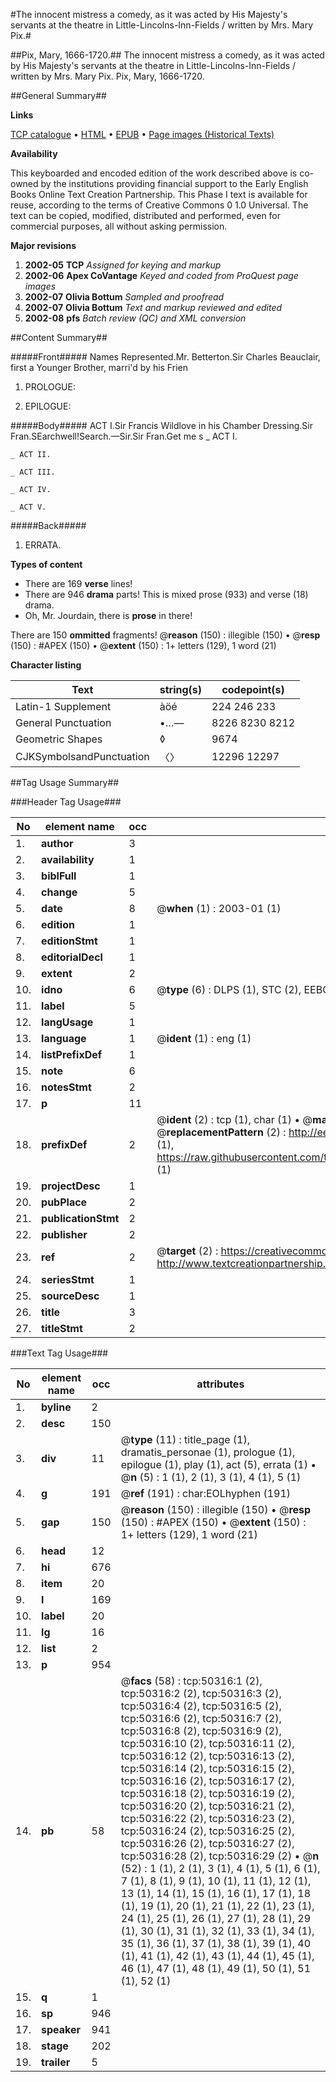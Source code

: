 #The innocent mistress a comedy, as it was acted by His Majesty's servants at the theatre in Little-Lincolns-Inn-Fields / written by Mrs. Mary Pix.#

##Pix, Mary, 1666-1720.##
The innocent mistress a comedy, as it was acted by His Majesty's servants at the theatre in Little-Lincolns-Inn-Fields / written by Mrs. Mary Pix.
Pix, Mary, 1666-1720.

##General Summary##

**Links**

[TCP catalogue](http://www.ota.ox.ac.uk/tcp/)  • 
[HTML](http://tei.it.ox.ac.uk/tcp/Texts-HTML/free/A54/A54959.html)  • 
[EPUB](http://tei.it.ox.ac.uk/tcp/Texts-EPUB/free/A54/A54959.epub) • 
[Page images (Historical Texts)](https://data.historicaltexts.jisc.ac.uk/view?pubId=eebo-11880799e&pageId=eebo-11880799e-50316-1)

**Availability**

This keyboarded and encoded edition of the
	       work described above is co-owned by the institutions
	       providing financial support to the Early English Books
	       Online Text Creation Partnership. This Phase I text is
	       available for reuse, according to the terms of Creative
	       Commons 0 1.0 Universal. The text can be copied,
	       modified, distributed and performed, even for
	       commercial purposes, all without asking permission.

**Major revisions**

1. __2002-05__ __TCP__ *Assigned for keying and markup*
1. __2002-06__ __Apex CoVantage__ *Keyed and coded from ProQuest page images*
1. __2002-07__ __Olivia Bottum__ *Sampled and proofread*
1. __2002-07__ __Olivia Bottum__ *Text and markup reviewed and edited*
1. __2002-08__ __pfs__ *Batch review (QC) and XML conversion*

##Content Summary##

#####Front#####
Names Represented.Mr. Betterton.Sir Charles Beauclair, first a Younger Brother, marri'd by his Frien
1. PROLOGUE:

1. EPILOGUE:

#####Body#####
ACT I.Sir Francis Wildlove in his Chamber Dressing.Sir Fran.SEarchwell!Search.—Sir.Sir Fran.Get me s
    _ ACT I.

    _ ACT II.

    _ ACT III.

    _ ACT IV.

    _ ACT V.

#####Back#####

1. ERRATA.

**Types of content**

  * There are 169 **verse** lines!
  * There are 946 **drama** parts! This is mixed prose (933) and verse (18) drama.
  * Oh, Mr. Jourdain, there is **prose** in there!

There are 150 **ommitted** fragments! 
 @__reason__ (150) : illegible (150)  •  @__resp__ (150) : #APEX (150)  •  @__extent__ (150) : 1+ letters (129), 1 word (21)

**Character listing**


|Text|string(s)|codepoint(s)|
|---|---|---|
|Latin-1 Supplement|àöé|224 246 233|
|General Punctuation|•…—|8226 8230 8212|
|Geometric Shapes|◊|9674|
|CJKSymbolsandPunctuation|〈〉|12296 12297|

##Tag Usage Summary##

###Header Tag Usage###

|No|element name|occ|attributes|
|---|---|---|---|
|1.|__author__|3||
|2.|__availability__|1||
|3.|__biblFull__|1||
|4.|__change__|5||
|5.|__date__|8| @__when__ (1) : 2003-01 (1)|
|6.|__edition__|1||
|7.|__editionStmt__|1||
|8.|__editorialDecl__|1||
|9.|__extent__|2||
|10.|__idno__|6| @__type__ (6) : DLPS (1), STC (2), EEBO-CITATION (1), OCLC (1), VID (1)|
|11.|__label__|5||
|12.|__langUsage__|1||
|13.|__language__|1| @__ident__ (1) : eng (1)|
|14.|__listPrefixDef__|1||
|15.|__note__|6||
|16.|__notesStmt__|2||
|17.|__p__|11||
|18.|__prefixDef__|2| @__ident__ (2) : tcp (1), char (1)  •  @__matchPattern__ (2) : ([0-9\-]+):([0-9IVX]+) (1), (.+) (1)  •  @__replacementPattern__ (2) : http://eebo.chadwyck.com/downloadtiff?vid=$1&page=$2 (1), https://raw.githubusercontent.com/textcreationpartnership/Texts/master/tcpchars.xml#$1 (1)|
|19.|__projectDesc__|1||
|20.|__pubPlace__|2||
|21.|__publicationStmt__|2||
|22.|__publisher__|2||
|23.|__ref__|2| @__target__ (2) : https://creativecommons.org/publicdomain/zero/1.0/ (1), http://www.textcreationpartnership.org/docs/. (1)|
|24.|__seriesStmt__|1||
|25.|__sourceDesc__|1||
|26.|__title__|3||
|27.|__titleStmt__|2||


###Text Tag Usage###

|No|element name|occ|attributes|
|---|---|---|---|
|1.|__byline__|2||
|2.|__desc__|150||
|3.|__div__|11| @__type__ (11) : title_page (1), dramatis_personae (1), prologue (1), epilogue (1), play (1), act (5), errata (1)  •  @__n__ (5) : 1 (1), 2 (1), 3 (1), 4 (1), 5 (1)|
|4.|__g__|191| @__ref__ (191) : char:EOLhyphen (191)|
|5.|__gap__|150| @__reason__ (150) : illegible (150)  •  @__resp__ (150) : #APEX (150)  •  @__extent__ (150) : 1+ letters (129), 1 word (21)|
|6.|__head__|12||
|7.|__hi__|676||
|8.|__item__|20||
|9.|__l__|169||
|10.|__label__|20||
|11.|__lg__|16||
|12.|__list__|2||
|13.|__p__|954||
|14.|__pb__|58| @__facs__ (58) : tcp:50316:1 (2), tcp:50316:2 (2), tcp:50316:3 (2), tcp:50316:4 (2), tcp:50316:5 (2), tcp:50316:6 (2), tcp:50316:7 (2), tcp:50316:8 (2), tcp:50316:9 (2), tcp:50316:10 (2), tcp:50316:11 (2), tcp:50316:12 (2), tcp:50316:13 (2), tcp:50316:14 (2), tcp:50316:15 (2), tcp:50316:16 (2), tcp:50316:17 (2), tcp:50316:18 (2), tcp:50316:19 (2), tcp:50316:20 (2), tcp:50316:21 (2), tcp:50316:22 (2), tcp:50316:23 (2), tcp:50316:24 (2), tcp:50316:25 (2), tcp:50316:26 (2), tcp:50316:27 (2), tcp:50316:28 (2), tcp:50316:29 (2)  •  @__n__ (52) : 1 (1), 2 (1), 3 (1), 4 (1), 5 (1), 6 (1), 7 (1), 8 (1), 9 (1), 10 (1), 11 (1), 12 (1), 13 (1), 14 (1), 15 (1), 16 (1), 17 (1), 18 (1), 19 (1), 20 (1), 21 (1), 22 (1), 23 (1), 24 (1), 25 (1), 26 (1), 27 (1), 28 (1), 29 (1), 30 (1), 31 (1), 32 (1), 33 (1), 34 (1), 35 (1), 36 (1), 37 (1), 38 (1), 39 (1), 40 (1), 41 (1), 42 (1), 43 (1), 44 (1), 45 (1), 46 (1), 47 (1), 48 (1), 49 (1), 50 (1), 51 (1), 52 (1)|
|15.|__q__|1||
|16.|__sp__|946||
|17.|__speaker__|941||
|18.|__stage__|202||
|19.|__trailer__|5||
